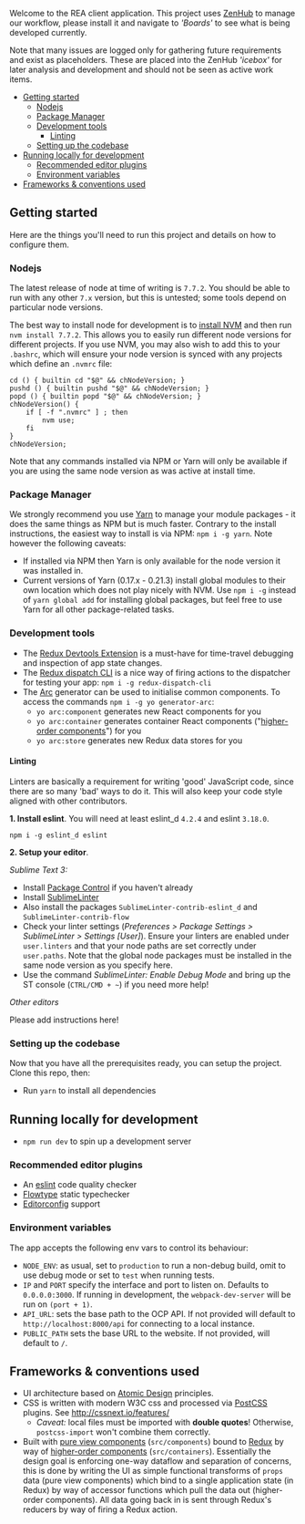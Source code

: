 Welcome to the REA client application. This project uses [ZenHub](https://www.zenhub.com/) to manage our workflow, please install it and navigate to *'Boards'* to see what is being developed currently.

Note that many issues are logged only for gathering future requirements and exist as placeholders. These are placed into the ZenHub *'icebox'* for later analysis and development and should not be seen as active work items.

<!-- MarkdownTOC -->

- [Getting started](#getting-started)
    - [Nodejs](#nodejs)
    - [Package Manager](#package-manager)
    - [Development tools](#development-tools)
        - [Linting](#linting)
    - [Setting up the codebase](#setting-up-the-codebase)
- [Running locally for development](#running-locally-for-development)
    - [Recommended editor plugins](#recommended-editor-plugins)
    - [Environment variables](#environment-variables)
- [Frameworks & conventions used](#frameworks--conventions-used)

<!-- /MarkdownTOC -->


## Getting started

Here are the things you'll need to run this project and details on how to configure them.

### Nodejs

The latest release of node at time of writing is `7.7.2`. You should be able to run with any other `7.x` version, but this is untested; some tools depend on particular node versions.

The best way to install node for development is to [install NVM](https://github.com/creationix/nvm) and then run `nvm install 7.7.2`. This allows you to easily run different node versions for different projects. If you use NVM, you may also wish to add this to your `.bashrc`, which will ensure your node version is synced with any projects which define an `.nvmrc` file:

```
cd () { builtin cd "$@" && chNodeVersion; }
pushd () { builtin pushd "$@" && chNodeVersion; }
popd () { builtin popd "$@" && chNodeVersion; }
chNodeVersion() {
    if [ -f ".nvmrc" ] ; then
        nvm use;
    fi
}
chNodeVersion;
```

Note that any commands installed via NPM or Yarn will only be available if you are using the same node version as was active at install time.

### Package Manager

We strongly recommend you use [Yarn](https://yarnpkg.com/) to manage your module packages - it does the same things as NPM but is much faster. Contrary to the install instructions, the easiest way to install is via NPM: `npm i -g yarn`. Note however the following caveats:

- If installed via NPM then Yarn is only available for the node version it was installed in.
- Current versions of Yarn (0.17.x - 0.21.3) install global modules to their own location which does not play nicely with NVM. Use `npm i -g` instead of `yarn global add` for installing global packages, but feel free to use Yarn for all other package-related tasks.

### Development tools

- The [Redux Devtools Extension](http://extension.remotedev.io/) is a must-have for time-travel debugging and inspection of app state changes.
- The [Redux dispatch CLI](https://github.com/jhen0409/redux-dispatch-cli) is a nice way of firing actions to the dispatcher for testing your app: `npm i -g redux-dispatch-cli`
- The [Arc](https://github.com/diegohaz/arc) generator can be used to initialise common components. To access the commands `npm i -g yo generator-arc`:
    - `yo arc:component` generates new React components for you
    - `yo arc:container` generates container React components  ("[higher-order components](https://medium.com/@franleplant/react-higher-order-components-in-depth-cf9032ee6c3e)") for you
    - `yo arc:store` generates new Redux data stores for you

#### Linting

Linters are basically a requirement for writing 'good' JavaScript code, since there are so many 'bad' ways to do it. This will also keep your code style aligned with other contributors.

**1. Install eslint**. You will need at least eslint_d `4.2.4` and eslint `3.18.0`.
    
    npm i -g eslint_d eslint

**2. Setup your editor**.

*Sublime Text 3:*

- Install [Package Control](https://packagecontrol.io/) if you haven't already
- Install [SublimeLinter](http://www.sublimelinter.com/)
- Also install the packages `SublimeLinter-contrib-eslint_d` and `SublimeLinter-contrib-flow`
- Check your linter settings (*Preferences > Package Settings > SublimeLinter > Settings [User]*). Ensure your linters are enabled under `user.linters` and that your node paths are set correctly under `user.paths`. Note that the global node packages must be installed in the same node version as you specify here.
- Use the command *SublimeLinter: Enable Debug Mode* and bring up the ST console (`CTRL/CMD + ~`) if you need more help!

*Other editors*

Please add instructions here!

### Setting up the codebase

Now that you have all the prerequisites ready, you can setup the project. Clone this repo, then:

- Run `yarn` to install all dependencies



## Running locally for development

- `npm run dev` to spin up a development server

### Recommended editor plugins

- An [eslint](http://eslint.org/) code quality checker
- [Flowtype](https://flowtype.org/) static typechecker
- [Editorconfig](http://editorconfig.org/) support

### Environment variables

The app accepts the following env vars to control its behaviour:

- `NODE_ENV`: as usual, set to `production` to run a non-debug build, omit to use debug mode or set to `test` when running tests.
- `IP` and `PORT` specify the interface and port to listen on. Defaults to `0.0.0.0:3000`. If running in development, the `webpack-dev-server` will be run on `(port + 1)`.
- `API_URL`: sets the base path to the OCP API. If not provided will default to `http://localhost:8000/api` for connecting to a local instance.
- `PUBLIC_PATH` sets the base URL to the website. If not provided, will default to `/`.



## Frameworks & conventions used

- UI architecture based on [Atomic Design](http://bradfrost.com/blog/post/atomic-web-design/) principles.
- CSS is written with modern W3C css and processed via [PostCSS](https://www.npmjs.com/package/postcss) plugins. See http://cssnext.io/features/
    - *Caveat:* local files must be imported with **double quotes**! Otherwise, `postcss-import` won't combine them correctly.
- Built with [pure view components](https://medium.com/@joshblack/stateless-components-in-react-0-14-f9798f8b992d) (`src/components`) bound to [Redux](http://redux.js.org/) by way of [higher-order components](https://facebook.github.io/react/docs/higher-order-components.html) (`src/containers`). Essentially the design goal is enforcing one-way dataflow and separation of concerns, this is done by writing the UI as simple functional transforms of `props` data (pure view components) which bind to a single application state (in Redux) by way of accessor functions which pull the data out (higher-order components). All data going back in is sent through Redux's reducers by way of firing a Redux action.
